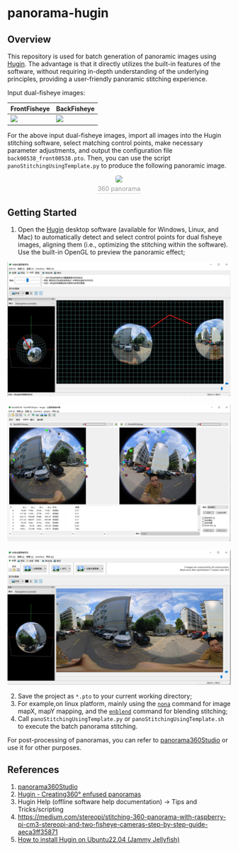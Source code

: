 # panorama-hugin

## Overview

This repository is used for batch generation of panoramic images using [Hugin](https://hugin.sourceforge.io/download/). The advantage is that it directly utilizes the built-in features of the software, without requiring in-depth understanding of the underlying principles, providing a user-friendly panoramic stitching experience.

Input dual-fisheye images:  

| FrontFisheye | BackFisheye |  
|------------- |------------- |  
|<img src="images/front00538.png" width=auto> | <img src="images/back00538.png" width=auto> |  

For the above input dual-fisheye images, import all images into the Hugin stitching software, select matching control points, make necessary parameter adjustments, and output the configuration file `back00538_front00538.pto`. Then, you can use the script `panoStitchingUsingTemplate.py` to produce the following panoramic image.  

<center>  
 <img style="border-radius:0.3125em;  
 box-shadow:02px4px0 rgba(34,36,38,.12),02px10px0 rgba(34,36,38,.08);"  
 src="images/out.png">  
 <br>  
 <div style="color:orange; border-bottom:1px solid #d9d9d9;  
 display: inline-block;  
 color: #999;  
 padding:2px;">360 panorama</div>  
</center>  

## Getting Started

1. Open the [Hugin](https://hugin.sourceforge.io/download/) desktop software (available for Windows, Linux, and Mac) to automatically detect and select control points for dual fisheye images, aligning them (i.e., optimizing the stitching within the software). Use the built-in OpenGL to preview the panoramic effect;  

![1](images/6.jpg)<br>  
![1](images/3.jpg)<br>  
![1](images/8.jpg)<br>  

2. Save the project as `*.pto` to your current working directory;  
3. For example,on linux platform, mainly using the [`nona`](https://hugin.sourceforge.io/docs/manual/Nona.html) command for image mapX, mapY mapping, and the [`enblend`](https://hugin.sourceforge.io/docs/manual/Enblend.html) command for blending stitching;  
4. Call `panoStitchingUsingTemplate.py` or `panoStitchingUsingTemplate.sh` to execute the batch panorama stitching.  

For post-processing of panoramas, you can refer to [panorama360Studio](https://github.com/cuixing158/panorama360Studio) or use it for other purposes.  

## References

1. [panorama360Studio](https://github.com/cuixing158/panorama360Studio)  
1. [Hugin - Creating360° enfused panoramas](https://hugin.sourceforge.io/tutorials/enfuse-360/en.shtml)  
1. Hugin Help (offline software help documentation) → Tips and Tricks/scripting
1. <https://medium.com/stereopi/stitching-360-panorama-with-raspberry-pi-cm3-stereopi-and-two-fisheye-cameras-step-by-step-guide-aeca3ff35871>  
1. [How to install Hugin on Ubuntu22.04 (Jammy Jellyfish)](https://askubuntu.com/questions/1404204/how-to-install-hugin-in-ubuntu-22-04-jammy-jellyfish)
